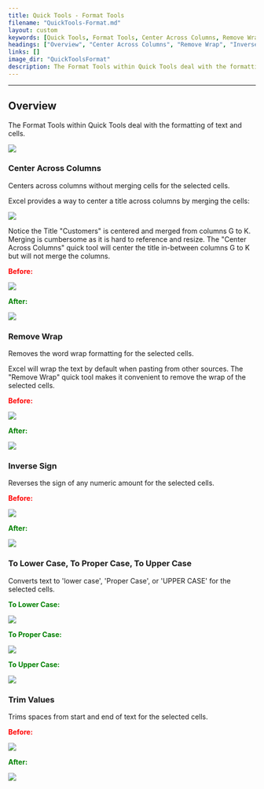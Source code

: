 ```yaml
---
title: Quick Tools - Format Tools
filename: "QuickTools-Format.md"
layout: custom
keywords: [Quick Tools, Format Tools, Center Across Columns, Remove Wrap, Inverse Sign, To Lower Case, To Proper Case, To Upper Case, Trim Values]
headings: ["Overview", "Center Across Columns", "Remove Wrap", "Inverse Sign", "To Lower Case, To Proper Case, To Upper Case", "Trim Values"]
links: []
image_dir: "QuickToolsFormat"
description: The Format Tools within Quick Tools deal with the formatting of text and cells
---
```

* * *

## Overview

The Format Tools within Quick Tools deal with the formatting of text and cells.

![](/images/QuickToolsFormat/FormatTools.png)
<br>

### Center Across Columns

Centers across columns without merging cells for the selected cells. 

Excel provides a way to center a title across columns by merging the cells:

![](/images/QuickToolsFormat/CenterMerge.png)
<br>

Notice the Title "Customers" is centered and merged from columns G to K. Merging is cumbersome as it is hard to reference and resize. The "Center Across Columns" quick tool will center the title in-between columns G to K but will not merge the columns.

<b style='color:red;'><strong>Before:</strong></b>

![](/images/QuickToolsFormat/CenterBefore.png)
<br>

<b style='color:green;'><strong>After:</strong></b>

![](/images/QuickToolsFormat/CenterAfter.png)
<br>

### Remove Wrap

Removes the word wrap formatting for the selected cells.

Excel will wrap the text by default when pasting from other sources. The "Remove Wrap" quick tool makes it convenient to remove the wrap of the selected cells.

<b style='color:red;'><strong>Before:</strong></b>

![](/images/QuickToolsFormat/WrapBefore.png)
<br>

<b style='color:green;'><strong>After:</strong></b>

![](/images/QuickToolsFormat/WrapAfter.png)
<br>

### Inverse Sign

Reverses the sign of any numeric amount for the selected cells.

<b style='color:red;'><strong>Before:</strong></b>

![](/images/QuickToolsFormat/SignBefore.png)
<br>

<b style='color:green;'><strong>After:</strong></b>

![](/images/QuickToolsFormat/SignAfter.png)
<br>


### To Lower Case, To Proper Case, To Upper Case

Converts text to 'lower case', 'Proper Case', or 'UPPER CASE' for the selected cells.

<b style='color:green;'><strong>To Lower Case:</strong></b>

![](/images/QuickToolsFormat/CaseLowerAfter.png)
<br>

<b style='color:green;'><strong>To Proper Case:</strong></b>

![](/images/QuickToolsFormat/CaseProperAfter.png)
<br>

<b style='color:green;'><strong>To Upper Case:</strong></b>

![](/images/QuickToolsFormat/CaseUpperAfter.png)
<br>

### Trim Values

Trims spaces from start and end of text for the selected cells.

<b style='color:red;'><strong>Before:</strong></b>

![](/images/QuickToolsFormat/TrimBefore.png)
<br>

<b style='color:green;'><strong>After:</strong></b>

![](/images/QuickToolsFormat/TrimAfter.png)
<br>

